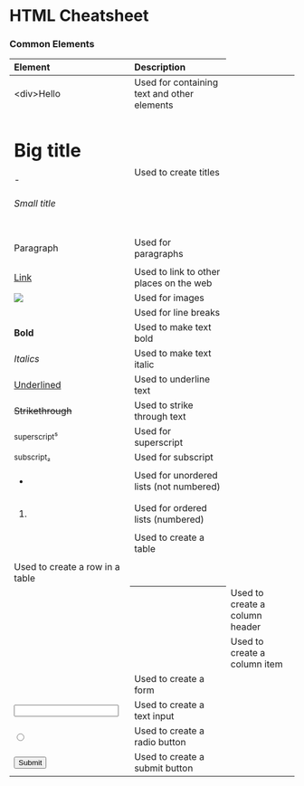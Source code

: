 # HTML Cheatsheet

### Common Elements

| Element                                                  | Description                                   |
|:-------------------------------------------------------- |:----------------------------------------------|
| \<div>Hello</div>                                        | Used for containing text and other elements   |
| <h1>Big title</h1> - <h6>Small title</h6>                | Used to create titles                         |
| <p>Paragraph</p>                                         | Used for paragraphs                           |
| <a href=”/google.com”>Link</a>                           | Used to link to other places on the web       |
| <img src=”/image.png” />                                 | Used for images                               |
| <br/>                                                    | Used for line breaks                          |
| <strong>**Bold**</strong>                                | Used to make text bold                        |
| <em>*Italics*</em>                                       | Used to make text italic                      |
| <u>Underlined</u>                                        | Used to underline text                        |
| <del>Strikethrough</del>                                 | Used to strike through text                   |
| <sup>superscript⁵</sup>                                  | Used for superscript                          |
| <sub>subscript₂</sub>                                    | Used for subscript                            |
| <ul><li></li></ul>                                       | Used for unordered lists (not numbered)       |
| <ol><li></li></ol>                                       | Used for ordered lists (numbered)             |
| <table></table>                                          | Used to create a table                        |
| <tr></tr>                                                | Used to create a row in a table               |
| <th></th>                                                | Used to create a column header                |
| <td></td>                                                | Used to create a column item                  |
| <form action=”/server/endpoint” method=”post”></form>    | Used to create a form                         |
| <input type="text" name="full_name">                     | Used to create a text input                   |
| <input type="radio" name="male    ">                     | Used to create a radio button                 |
| <input type="submit" value="Submit">                     | Used to create a submit button                |
 
